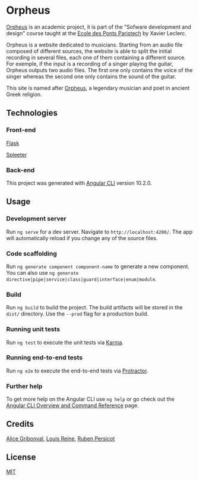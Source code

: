 # Orpheus
[Orpheus](https://github.com/rubenpersicot/orpheus) is an academic project, it is part of the "Sofware development and design" course taught at the [Ecole des Ponts Paristech](https://www.ecoledesponts.fr/en) by Xavier Leclerc.

Orpheus is a website dedicated to musicians. Starting from an audio file composed of different sources, the website is able to split the initial recording in several files, each one of them containing a different source. For exemple, if the input is a recording of a singer playing the guitar, Orpheus outputs two audio files. The first one only contains the voice of the singer whereas the second one only contains the sound of the guitar. 

This site is named after [Orpheus](https://en.wikipedia.org/wiki/Orpheus), a legendary musician and poet in ancient Greek religion.

## Technologies 
### Front-end
[Flask](https://flask.palletsprojects.com/en/2.0.x/)

[Spleeter](https://pypi.org/project/spleeter/)

### Back-end
This project was generated with [Angular CLI](https://github.com/angular/angular-cli) version 10.2.0.


## Usage
### Development server

Run `ng serve` for a dev server. Navigate to `http://localhost:4200/`. The app will automatically reload if you change any of the source files.

### Code scaffolding

Run `ng generate component component-name` to generate a new component. You can also use `ng generate directive|pipe|service|class|guard|interface|enum|module`.

### Build

Run `ng build` to build the project. The build artifacts will be stored in the `dist/` directory. Use the `--prod` flag for a production build.

### Running unit tests

Run `ng test` to execute the unit tests via [Karma](https://karma-runner.github.io).

### Running end-to-end tests

Run `ng e2e` to execute the end-to-end tests via [Protractor](http://www.protractortest.org/).

### Further help

To get more help on the Angular CLI use `ng help` or go check out the [Angular CLI Overview and Command Reference](https://angular.io/cli) page.

## Credits
[Alice Gribonval](https://github.com/alicegribonval), [Louis Reine](https://github.com/louisreine), [Ruben Persicot](https://github.com/rubenpersicot)

## License
[MIT](https://choosealicense.com/licenses/mit/)
